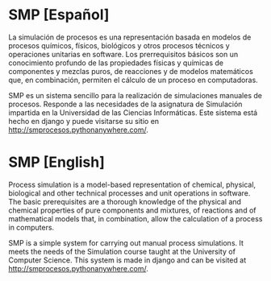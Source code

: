 # SMP [Español]
La simulación de procesos es una representación basada en modelos de procesos químicos, físicos, biológicos y otros procesos técnicos y operaciones unitarias en software. Los prerrequisitos básicos son un conocimiento profundo de las propiedades físicas y químicas de componentes y mezclas puros, de reacciones y de modelos matemáticos que, en combinación, permiten el cálculo de un proceso en computadoras. 

SMP es un sistema sencillo para la realización de simulaciones manuales de procesos. Responde a las necesidades de la asignatura de Simulación impartida en la Universidad de las Ciencias Informáticas. Este sistema está hecho en django y puede visitarse su sitio en http://smprocesos.pythonanywhere.com/.

# SMP [English]

Process simulation is a model-based representation of chemical, physical, biological and other technical processes and unit operations in software. The basic prerequisites are a thorough knowledge of the physical and chemical properties of pure components and mixtures, of reactions and of mathematical models that, in combination, allow the calculation of a process in computers. 

SMP is a simple system for carrying out manual process simulations. It meets the needs of the Simulation course taught at the University of Computer Science. This system is made in django and can be visited at http://smprocesos.pythonanywhere.com/.
